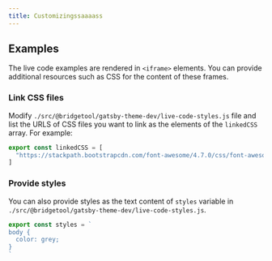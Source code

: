 ```yaml
---
title: Customizingssaaaass
---
```


## Examples

The live code examples are rendered in `<iframe>` elements. You
can provide additional resources such as CSS for the content of these frames.

### Link CSS files

Modify `./src/@bridgetool/gatsby-theme-dev/live-code-styles.js` file and list the
URLS of CSS files you want to link as the elements of the `linkedCSS` array. For example:

```js
export const linkedCSS = [
  "https://stackpath.bootstrapcdn.com/font-awesome/4.7.0/css/font-awesome.min.css",
]
```

### Provide styles

You can also provide styles as the text content of `styles` variable in
`./src/@bridgetool/gatsby-theme-dev/live-code-styles.js`.

```js
export const styles = `
body {
  color: grey;
}
`
```
